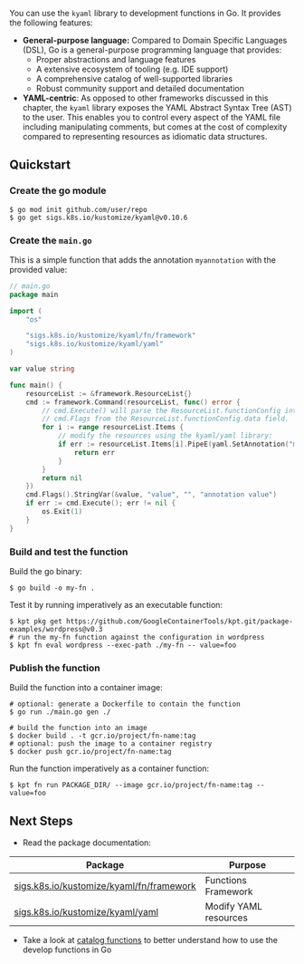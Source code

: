 You can use the `kyaml` library to development functions in Go. It provides the
following features:

- **General-purpose language:** Compared to Domain Specific Languages (DSL), Go
  is a general-purpose programming language that provides:
  - Proper abstractions and language features
  - A extensive ecosystem of tooling (e.g. IDE support)
  - A comprehensive catalog of well-supported libraries
  - Robust community support and detailed documentation
- **YAML-centric**: As opposed to other frameworks discussed in this chapter,
  the `kyaml` library exposes the YAML Abstract Syntax Tree (AST) to the user.
  This enables you to control every aspect of the YAML file including
  manipulating comments, but comes at the cost of complexity compared to
  representing resources as idiomatic data structures.

## Quickstart

### Create the go module

```shell
$ go mod init github.com/user/repo
$ go get sigs.k8s.io/kustomize/kyaml@v0.10.6
```

### Create the `main.go`

This is a simple function that adds the annotation `myannotation` with the
provided value:

```go
// main.go
package main

import (
	"os"

	"sigs.k8s.io/kustomize/kyaml/fn/framework"
	"sigs.k8s.io/kustomize/kyaml/yaml"
)

var value string

func main() {
	resourceList := &framework.ResourceList{}
	cmd := framework.Command(resourceList, func() error {
		// cmd.Execute() will parse the ResourceList.functionConfig into
		// cmd.Flags from the ResourceList.functionConfig.data field.
		for i := range resourceList.Items {
			// modify the resources using the kyaml/yaml library:
			if err := resourceList.Items[i].PipeE(yaml.SetAnnotation("myannotation", value)); err != nil {
				return err
			}
		}
		return nil
	})
	cmd.Flags().StringVar(&value, "value", "", "annotation value")
	if err := cmd.Execute(); err != nil {
		os.Exit(1)
	}
}
```

### Build and test the function

Build the go binary:

```shell
$ go build -o my-fn .
```

Test it by running imperatively as an executable function:

```shell
$ kpt pkg get https://github.com/GoogleContainerTools/kpt.git/package-examples/wordpress@v0.3
# run the my-fn function against the configuration in wordpress
$ kpt fn eval wordpress --exec-path ./my-fn -- value=foo
```

### Publish the function

Build the function into a container image:

```shell
# optional: generate a Dockerfile to contain the function
$ go run ./main.go gen ./
```

```shell
# build the function into an image
$ docker build . -t gcr.io/project/fn-name:tag
# optional: push the image to a container registry
$ docker push gcr.io/project/fn-name:tag
```

Run the function imperatively as a container function:

```shell
$ kpt fn run PACKAGE_DIR/ --image gcr.io/project/fn-name:tag -- value=foo
```

## Next Steps

- Read the package documentation:

| Package                                    | Purpose               |
| ------------------------------------------ | --------------------- |
| [sigs.k8s.io/kustomize/kyaml/fn/framework] | Functions Framework   |
| [sigs.k8s.io/kustomize/kyaml/yaml]         | Modify YAML resources |

- Take a look at [catalog functions] to better understand how to use the develop
  functions in Go

[sigs.k8s.io/kustomize/kyaml/fn/framework]:
  https://pkg.go.dev/sigs.k8s.io/kustomize/kyaml@v0.10.16/fn/framework#pkg-index
[sigs.k8s.io/kustomize/kyaml/yaml]:
  https://pkg.go.dev/sigs.k8s.io/kustomize/kyaml@v0.10.16/yaml
[catalog functions]:
  https://github.com/GoogleContainerTools/kpt-functions-catalog/tree/master/functions/go
